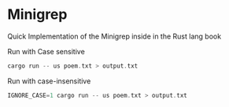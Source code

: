# Minigrep

Quick Implementation of the Minigrep inside in the Rust lang book

Run with Case sensitive

```rust
cargo run -- us poem.txt > output.txt
```

Run with case-insensitive

```rust
IGNORE_CASE=1 cargo run -- us poem.txt > output.txt
```

